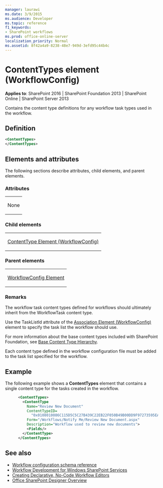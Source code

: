 ```yaml
---
manager: laurawi
ms.date: 3/9/2015
ms.audience: Developer
ms.topic: reference
f1_keywords:
- SharePoint workflows
ms.prod: office-online-server
localization_priority: Normal
ms.assetid: 8f42a4a9-8238-48e7-949d-3efd95c44b4c
---
```


# ContentTypes element (WorkflowConfig)

**Applies to**: SharePoint 2016 | SharePoint Foundation 2013 | SharePoint Online | SharePoint Server 2013

Contains the content type definitions for any workflow task types used in the workflow.

## Definition

```XML
<ContentTypes>
</ContentTypes>
```

## Elements and attributes

The following sections describe attributes, child elements, and parent elements.

### Attributes

<table>
<colgroup>
<col width="100%" />
</colgroup>
<tbody>
<tr class="odd">
<td align="left"><p>None</p></td>
</tr>
</tbody>
</table>

### Child elements

<table>
<colgroup>
<col width="100%" />
</colgroup>
<tbody>
<tr class="odd">
<td align="left"><p><span sdata="link"><a href="contenttype-element-workflowconfig.md">ContentType Element (WorkflowConfig)</a></span></p></td>
</tr>
</tbody>
</table>

### Parent elements

<table>
<colgroup>
<col width="100%" />
</colgroup>
<tbody>
<tr class="odd">
<td align="left"><p><span sdata="link"><a href="workflowconfig-element.md">WorkflowConfig Element</a></span></p></td>
</tr>
</tbody>
</table>


### Remarks

The workflow task content types defined for workflows should ultimately inherit from the WorkflowTask content type.

Use the TaskListId attribute of the [Association Element (WorkflowConfig)](association-element-workflowconfig.md) element to specify the task list the workflow should use.

For more information about the base content types included with SharePoint Foundation, see [Base Content Type Hierarchy](https://msdn.microsoft.com/library/3fdb242a-504c-4c60-b564-491f760be1c8(Office.15).aspx).

Each content type defined in the workflow configuration file must be added to the task list specified for the workflow.

## Example

The following example shows a **ContentTypes** element that contains a single content type for the tasks created in the workflow.

```XML
      <ContentTypes>
        <ContentType 
          Name="Review New Document" 
          ContentTypeID=
            "0x0108010086C115D5C5C27B439C22EB22F050B49B00DD9F97273595EA4BA32838A26054BF08" 
          Form="/Workflows/Notify Me/Review New Document.aspx" 
          Description="Workflow used to review new documents">
          <Fields/>
        </ContentType>
      </ContentTypes>
```

## See also

- [Workflow configuration schema reference](workflow-configuration-schema-reference.md)
- [Workflow Development for Windows SharePoint Services](https://msdn.microsoft.com/library/office/ms414613.aspx)
- [Creating Declarative, No-Code Workflow Editors](https://msdn.microsoft.com/library/office/bb417436.aspx)
- [Office SharePoint Designer Overview](https://msdn.microsoft.com/library/office/ms454098.aspx)








